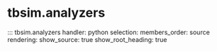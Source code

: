 # tbsim.analyzers

::: tbsim.analyzers
    handler: python
    selection:
      members_order: source
    rendering:
      show_source: true
      show_root_heading: true 